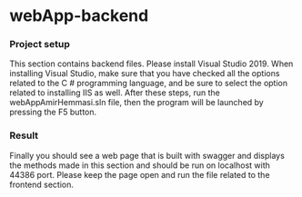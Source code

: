 # webApp-backend
### Project setup
This section contains backend files. Please install Visual Studio 2019. When installing Visual Studio, make sure that you have checked all the options related to the C # programming language, and be sure to select the option related to installing IIS as well. After these steps, run the webAppAmirHemmasi.sln file, then the program will be launched by pressing the F5 button.
### Result 
Finally you should see a web page that is built with swagger and displays the methods made in this section and should be run on localhost with 44386 port. Please keep the page open and run the file related to the frontend section.
